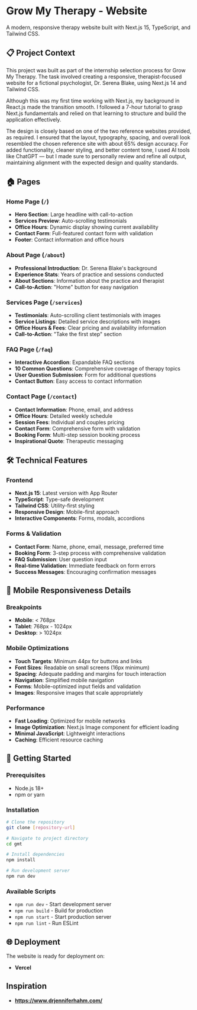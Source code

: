 # Grow My Therapy - Website

A modern, responsive therapy website built with Next.js 15, TypeScript, and Tailwind CSS.

## 📋 Project Context

This project was built as part of the internship selection process for Grow My Therapy. The task involved creating a responsive, therapist-focused website for a fictional psychologist, Dr. Serena Blake, using Next.js 14 and Tailwind CSS.

Although this was my first time working with Next.js, my background in React.js made the transition smooth. I followed a 7-hour tutorial to grasp Next.js fundamentals and relied on that learning to structure and build the application effectively.

The design is closely based on one of the two reference websites provided, as required. I ensured that the layout, typography, spacing, and overall look resembled the chosen reference site with about 65% design accuracy. For added functionality, cleaner styling, and better content tone, I used AI tools like ChatGPT — but I made sure to personally review and refine all output, maintaining alignment with the expected design and quality standards.

## 🏠 Pages

### Home Page (`/`)
- **Hero Section**: Large headline with call-to-action
- **Services Preview**: Auto-scrolling testimonials
- **Office Hours**: Dynamic display showing current availability
- **Contact Form**: Full-featured contact form with validation
- **Footer**: Contact information and office hours

### About Page (`/about`)
- **Professional Introduction**: Dr. Serena Blake's background
- **Experience Stats**: Years of practice and sessions conducted
- **About Sections**: Information about the practice and therapist
- **Call-to-Action**: "Home" button for easy navigation

### Services Page (`/services`)
- **Testimonials**: Auto-scrolling client testimonials with images
- **Service Listings**: Detailed service descriptions with images
- **Office Hours & Fees**: Clear pricing and availability information
- **Call-to-Action**: "Take the first step" section

### FAQ Page (`/faq`)
- **Interactive Accordion**: Expandable FAQ sections
- **10 Common Questions**: Comprehensive coverage of therapy topics
- **User Question Submission**: Form for additional questions
- **Contact Button**: Easy access to contact information

### Contact Page (`/contact`)
- **Contact Information**: Phone, email, and address
- **Office Hours**: Detailed weekly schedule
- **Session Fees**: Individual and couples pricing
- **Contact Form**: Comprehensive form with validation
- **Booking Form**: Multi-step session booking process
- **Inspirational Quote**: Therapeutic messaging

## 🛠️ Technical Features

### Frontend
- **Next.js 15**: Latest version with App Router
- **TypeScript**: Type-safe development
- **Tailwind CSS**: Utility-first styling
- **Responsive Design**: Mobile-first approach
- **Interactive Components**: Forms, modals, accordions

### Forms & Validation
- **Contact Form**: Name, phone, email, message, preferred time
- **Booking Form**: 3-step process with comprehensive validation
- **FAQ Submission**: User question input
- **Real-time Validation**: Immediate feedback on form errors
- **Success Messages**: Encouraging confirmation messages

## 📱 Mobile Responsiveness Details

### Breakpoints
- **Mobile**: < 768px
- **Tablet**: 768px - 1024px
- **Desktop**: > 1024px

### Mobile Optimizations
- **Touch Targets**: Minimum 44px for buttons and links
- **Font Sizes**: Readable on small screens (16px minimum)
- **Spacing**: Adequate padding and margins for touch interaction
- **Navigation**: Simplified mobile navigation
- **Forms**: Mobile-optimized input fields and validation
- **Images**: Responsive images that scale appropriately

### Performance
- **Fast Loading**: Optimized for mobile networks
- **Image Optimization**: Next.js Image component for efficient loading
- **Minimal JavaScript**: Lightweight interactions
- **Caching**: Efficient resource caching

## 🚀 Getting Started

### Prerequisites
- Node.js 18+ 
- npm or yarn

### Installation
```bash
# Clone the repository
git clone [repository-url]

# Navigate to project directory
cd gmt

# Install dependencies
npm install

# Run development server
npm run dev
```

### Available Scripts
- `npm run dev` - Start development server
- `npm run build` - Build for production
- `npm run start` - Start production server
- `npm run lint` - Run ESLint

## 🌐 Deployment

The website is ready for deployment on:
- **Vercel**

## Inspiration 
- **https://www.drjenniferhahm.com/**
